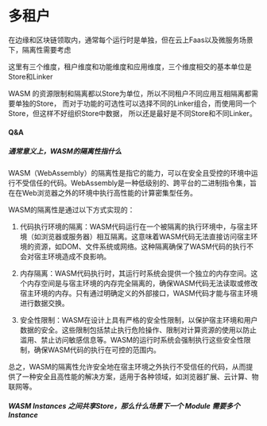 # 多租户

在边缘和区块链领取内，通常每个运行时是单独，但在云上Faas以及微服务场景下，隔离性需要考虑

这里有三个维度，租户维度和功能维度和应用维度，三个维度相交的基本单位是Store和Linker

WASM 的资源限制和隔离都以Store为单位，所以不同租户不同应用互相隔离都需要单独的Store，
而对于功能的可选性可以选择不同的Linker组合，而使用同一个Store，但这样不好组织Store中数据，
所以还是最好是不同Store和不同Linker。


#### Q&A

##### 通常意义上，WASM的隔离性指什么

WASM（WebAssembly）的隔离性是指它的能力，可以在安全且受控的环境中运行不受信任的代码。WebAssembly是一种低级别的、跨平台的二进制指令集，旨在在Web浏览器之外的环境中执行高性能的计算密集型任务。

WASM的隔离性是通过以下方式实现的：

1. 代码执行环境的隔离：WASM代码运行在一个被隔离的执行环境中，与宿主环境（如浏览器或服务器）相互隔离。这意味着WASM代码无法直接访问宿主环境的资源，如DOM、文件系统或网络。这种隔离确保了WASM代码的执行不会对宿主环境造成不良影响。

2. 内存隔离：WASM代码执行时，其运行时系统会提供一个独立的内存空间。这个内存空间是与宿主环境的内存完全隔离的，确保WASM代码无法读取或修改宿主环境的内存。只有通过明确定义的外部接口，WASM代码才能与宿主环境进行数据交换。

3. 安全性限制：WASM在设计上具有严格的安全性限制，以保护宿主环境和用户数据的安全。这些限制包括禁止执行危险操作、限制对计算资源的使用以防止滥用、禁止访问敏感信息等。WASM的运行时系统会强制执行这些安全性限制，确保WASM代码的执行在可控的范围内。

总之，WASM的隔离性允许安全地在宿主环境之外执行不受信任的代码，从而提供了一种安全且高性能的解决方案，适用于各种领域，如浏览器扩展、云计算、物联网等。

##### WASM Instances 之间共享Store，那么什么场景下一个 Module 需要多个 Instance